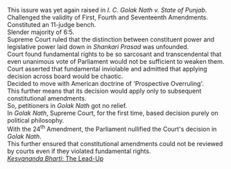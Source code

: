 This issure was yet again raised in <i>I. C. Golak Nath v. State of Punjab</i>.<br>
Challenged the validity of First, Fourth and Seventeenth Amendments.<br>
Constituted an 11-judge bench.<br>
Slender majority of 6:5.<br>
Supreme Court ruled that the distinction between constituent power and legislative power laid down in <i>Shankari Prasad</i> was unfounded.<br>
Court found fundamental rights to be so sarcosant and transcendental that even unanimous vote of Parliament would not be sufficient to weaken them.<br>
Court asserted that fundamental inviolable and admitted that applying decision across board would be chaotic.<br>
Decided to move with American doctrine of 'Prospective Overruling'.<br>
This further means that its decision would apply only to subsequent constitutional amendments.<br>
So, petitioners in <i>Golak Nath</i> got no relief.<br>
In <i>Golak Nath</i>, Supreme Court, for the first time, based decision purely on political philosophy.<br>
With the 24<sup>th</sup> Amendment, the Parliament nullified the Court's decision in <i>Golak Nath</i>.<br>
This further ensured that constitutional amendments could not be reviewed by courts even if they violated fundamental rights.<br>
[<i>Kesvananda Bharti</i>: The Lead-Up](./Lead%20up.md)
